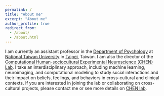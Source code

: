 ```yaml
---
permalink: /
title: "About me"
excerpt: "About me"
author_profile: true
redirect_from: 
  - /about/
  - /about.html
---
```


I am currently an assistant professor in the [Department of Psychology](http://www.psy.ntu.edu.tw/index.php/eng) at [National Taiwan University](https://www.ntu.edu.tw/english/index.html) in [Taipei](https://www.travel.taipei), Taiwan. I am also the director of the [Computational Human-sociocultural Experimental Neuroscience (CHEN) Lab](https://www.chenlaboratory.com). I take an interdisciplinary approach, including machine learning, neuroimaging, and computational modeling to study social interactions and their impact on beliefs, feelings, and behaviors in cross-cultural and clinical contexts. If you are interested in joining the lab or collaborating on cross-cultural projects, please contact me or see more details on [CHEN lab](https://www.chenlaboratory.com).